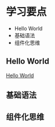 # 学习要点

- Hello World
- 基础语法
- 组件化思维

## Hello World
[Hello World](https://cn.vuejs.org/v2/guide/)

## 基础语法

## 组件化思维

